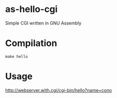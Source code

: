 # as-hello-cgi
Simple CGI written in GNU Assembly

# Compilation

	make hello

# Usage

http://webserver.with.cgi/cgi-bin/hello?name=cono
